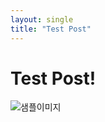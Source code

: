 ```yaml
---
layout: single
title: "Test Post"
---
```


# Test Post!



![샘플이미지](../images/2024-04-13-first/샘플이미지-2989388.png)
